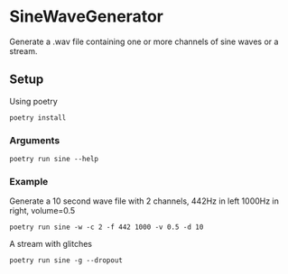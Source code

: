 # SineWaveGenerator
Generate a .wav file containing one or more channels of sine waves or a stream.

## Setup
Using poetry
```
poetry install
```

### Arguments
```
poetry run sine --help
```

### Example
Generate a 10 second wave file with 2 channels, 442Hz in left 1000Hz in right, volume=0.5
```
poetry run sine -w -c 2 -f 442 1000 -v 0.5 -d 10
```

A stream with glitches
```
poetry run sine -g --dropout
```
